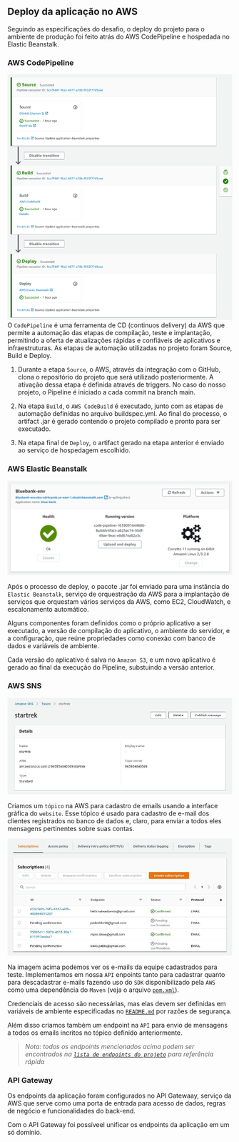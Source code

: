## Deploy da aplicação no AWS

Seguindo as especificações do desafio, o deploy do projeto para o ambiente de produção foi feito atrás do AWS CodePipeline e hospedada no Elastic Beanstalk.

### AWS CodePipeline

![screenshot codepipeline](assets/codepipeline.png)
O `CodePipeline` é uma ferramenta de CD (continuos delivery) da AWS que permite a automação das etapas de compilação, teste e implantação, permitindo a oferta de atualizações rápidas e confiáveis de aplicativos e infraestruturas. As etapas de
automação utilizadas no projeto foram Source, Build e Deploy.

1. Durante a etapa `Source`, o AWS, através da integração com o GitHub, clona o repositório do projeto que será utilizado posteriormente. A ativação dessa etapa é definida através de triggers. No caso do nosso projeto, o Pipeline é iniciado a cada commit na branch main.

2. Na etapa `Build`, o `AWS CodeBuild` é executado, junto com as etapas de automação definidas no arquivo buildspec.yml. Ao final do processo, o artifact .jar é gerado contendo o projeto compilado e pronto para ser executado.

3. Na etapa final de `Deploy`, o artifact gerado na etapa anterior é enviado ao serviço de hospedagem escolhido.

### AWS Elastic Beanstalk

![screenshot elastic_beanstalk](assets/elastic_beanstalk.png)

Após o processo de deploy, o pacote .jar foi enviado para uma instância do `Elastic Beanstalk`, serviço de orquestração da AWS para a implantação de serviços que orquestam vários serviços da AWS, como EC2, CloudWatch, e escalonamento automático.

Alguns componentes foram definidos como o próprio aplicativo a ser executado, a versão de compilação do aplicativo, o ambiente do servidor, e a configuração, que reúne propriedades como conexào com banco de dados e variáveis de ambiente.

Cada versão do aplicativo é salva no `Amazon S3`, e um novo aplicativo é gerado ao final da execução do Pipeline, substuindo a versão anterior.

### AWS SNS

![AWS SNS Topic](assets/aws_sns_topic.jpg)

Criamos um `tópico` na AWS para cadastro de emails usando a interface gráfica do `website`. Esse tópico é usado para cadastro de e-mail dos clientes registrados no banco de dados e, claro, para enviar a todos eles mensagens pertinentes sobre suas contas.

![AWS SNS Subscribers](assets/aws_sns_subscribers.jpg)

Na imagem acima podemos ver os e-mails da equipe cadastrados para teste. Implementamos em nossa `API` enpoints tanto para cadastrar quanto para descadastrar e-mails fazendo uso do `SDK` disponibilizado pela `AWS` como uma dependência do `Maven` (veja o arquivo [`pom.xml`](/project/pom.xml)).

Credenciais de acesso são necessárias, mas elas devem ser definidas em variáveis de ambiente especificadas no [`README.md`](/README.md) por razões de segurança.

Além disso criamos também um endpoint na `API` para envio de mensagens a todos os emails incritos no tópico definido anteriormente.

>_Nota: todos os endpoints mencionados acima podem ser encontrados na [`lista de endpoints do projeto`](endpoint_list.md) para referência rápida_

### API Gateway

Os endpoints da aplicação foram configurados no API Gatewaay, serviço da AWS que serve como uma porta de entrada para acesso de dados, regras de negócio e funcionalidades do back-end.

Com o API Gateway foi possíveel unificar os endpoints da aplicação em um só domínio.
